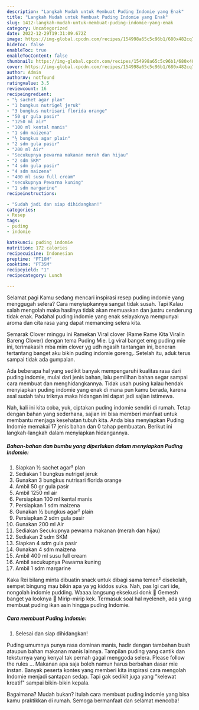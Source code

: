 ```yaml
---
description: "Langkah Mudah untuk Membuat Puding Indomie yang Enak"
title: "Langkah Mudah untuk Membuat Puding Indomie yang Enak"
slug: 1412-langkah-mudah-untuk-membuat-puding-indomie-yang-enak
category: Uncategorized
date: 2022-12-29T19:31:09.672Z
image: https://img-global.cpcdn.com/recipes/154998a65c5c96b1/680x482cq70/puding-indomie-foto-resep-utama.jpg
hideToc: false
enableToc: true
enableTocContent: false
thumbnail: https://img-global.cpcdn.com/recipes/154998a65c5c96b1/680x482cq70/puding-indomie-foto-resep-utama.jpg
cover: https://img-global.cpcdn.com/recipes/154998a65c5c96b1/680x482cq70/puding-indomie-foto-resep-utama.jpg
author: Admin
authorAv: notfound
ratingvalue: 3.5
reviewcount: 16
recipeingredient:
- "½ sachet agar plan"
- "1 bungkus nutrigel jeruk"
- "3 bungkus nutrisari florida orange"
- "50 gr gula pasir"
- "1250 ml air"
- "100 ml kental manis"
- "1 sdm maizena"
- "½ bungkus agar plain"
- "2 sdm gula pasir"
- "200 ml Air"
- "Secukupnya pewarna makanan merah dan hijau"
- "2 sdm SKM"
- "4 sdm gula pasir"
- "4 sdm maizena"
- "400 ml susu full cream"
- "secukupnya Pewarna kuning"
- "1 sdm margarine"
recipeinstructions:

- "Sudah jadi dan siap dihidangkan!"
categories:
- Resep
tags:
- puding
- indomie

katakunci: puding indomie 
nutrition: 172 calories
recipecuisine: Indonesian
preptime: "PT10M"
cooktime: "PT35M"
recipeyield: "1"
recipecategory: Lunch

---
```



Selamat pagi Kamu sedang mencari inspirasi resep puding indomie yang menggugah selera? Cara menyiapkannya sangat tidak susah. Tapi Kalau salah mengolah maka hasilnya tidak akan memuaskan dan justru cenderung tidak enak. Padahal puding indomie yang enak selayaknya mempunyai aroma dan cita rasa yang dapat memancing selera kita.


Semarak Clover minggu ini Ramekan Viral clover (Rame Rame Kita Viralin Bareng Clover) dengan tema Puding Mie. Lg viral banget emg puding mie ini, terimakasih mba mim clover yg udh ngasih tantangan ini, beneran tertantang banget aku bikin puding indomie goreng,. Setelah itu, aduk terus sampai tidak ada gumpalan.

Ada beberapa hal yang sedikit banyak mempengaruhi kualitas rasa dari puding indomie, mulai dari jenis bahan, lalu pemilihan bahan segar sampai cara membuat dan menghidangkannya. Tidak usah pusing kalau hendak menyiapkan puding indomie yang enak di mana pun kamu berada, karena asal sudah tahu triknya maka hidangan ini dapat jadi sajian istimewa.


Nah, kali ini kita coba, yuk, ciptakan puding indomie sendiri di rumah. Tetap dengan bahan yang sederhana, sajian ini bisa memberi manfaat untuk membantu menjaga kesehatan tubuh kita. Anda bisa menyiapkan Puding Indomie memakai 17 jenis bahan dan 0 tahap pembuatan. Berikut ini langkah-langkah dalam menyiapkan hidangannya.

<!--inarticleads1-->

##### Bahan-bahan dan bumbu yang diperlukan dalam menyiapkan Puding Indomie:

1. Siapkan ½ sachet agar² plan
1. Sediakan 1 bungkus nutrigel jeruk
1. Gunakan 3 bungkus nutrisari florida orange
1. Ambil 50 gr gula pasir
1. Ambil 1250 ml air
1. Persiapkan 100 ml kental manis
1. Persiapkan 1 sdm maizena
1. Gunakan ½ bungkus agar² plain
1. Persiapkan 2 sdm gula pasir
1. Gunakan 200 ml Air
1. Sediakan Secukupnya pewarna makanan (merah dan hijau)
1. Sediakan 2 sdm SKM
1. Siapkan 4 sdm gula pasir
1. Gunakan 4 sdm maizena
1. Ambil 400 ml susu full cream
1. Ambil secukupnya Pewarna kuning
1. Ambil 1 sdm margarine


Kaka Rei bilang minta dibuatin snack untuk dibagi sama temen² disekolah, sempet bingung mau bikin apa ya yg kiddos suka. Nah, pas lgi cari ide, nongolah indomie pudding. Waaaa.langsung eksekusi donk 🤭 Gemesh banget ya looknya 🙈 Mirip-mirip kek. Termasuk soal hal nyeleneh, ada yang membuat puding ikan asin hingga puding Indomie. 

<!--inarticleads2-->

##### Cara membuat Puding Indomie:


1. Selesai dan siap dihidangkan!

Puding umumnya punya rasa dominan manis, hadir dengan tambahan buah ataupun bahan makanan manis lainnya. Tampilan puding yang cantik dan teksturnya yang kenyal tak pernah gagal menggoda selera. Please follow the rules … Makanan apa saja boleh namun harus berbahan dasar mie instan. Banyak peserta kontes yang memberi kita inspirasi cara mengolah Indomie menjadi santapan sedap. Tapi gak sedikit juga yang &#34;kelewat kreatif&#34; sampai bikin-bikin kepala. 

Bagaimana? Mudah bukan? Itulah cara membuat puding indomie yang bisa kamu praktikkan di rumah. Semoga bermanfaat dan selamat mencoba!
